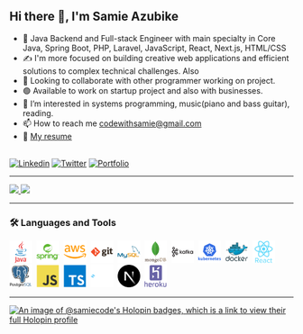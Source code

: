 <!-- ![](./twitter%20cover%204.jpg) -->
## Hi there 👋, I'm Samie Azubike  

- 🌱 Java Backend and Full-stack Engineer with main specialty in Core Java, Spring Boot, PHP, Laravel, JavaScript, React, Next.js, HTML/CSS
- ✍ I'm more focused on building creative web applications and efficient solutions to complex technical challenges. Also
- 💞️ Looking to collaborate with other programmer working on project.
- 🟢 Available to work on startup project and also with businesses.
- 👀 I’m interested in systems programming, music(piano and bass guitar), reading.
- 📫 How to reach me <codewithsamie@gmail.com>
- 📗 <a href="https://drive.google.com/file/d/1WxB_jdGeLqkyTyiJOE1Ody7CGp0942oJ/view?usp=sharing">My resume</a>
<!-- ### [live site](link) 
![image](link) -->
<br>
<a href="https://www.linkedin.com/in/samieteq/" ><img alt="Linkedin" src="https://img.shields.io/badge/LinkedIn-0077B5?style=for-the-badge&logo=linkedin&logoColor=white"></a>
<a href="https://twitter.com/samieteq" ><img alt="Twitter" src="https://img.shields.io/badge/Twitter-1DA1F2?style=for-the-badge&logo=twitter&logoColor=white"></a>
<a href="https://drive.google.com/file/d/1WxB_jdGeLqkyTyiJOE1Ody7CGp0942oJ/view?usp=sharing"><img alt="Portfolio" src="https://img.shields.io/badge/portfolio-%2312100E.svg?&style=for-the-badge&logo=superuser&logoColor=white"></a>

---
<p align="left">
<a href="https://github.com/samiecode/samiecode">
 <img width="450px" src="https://github-readme-stats.vercel.app/api?username=samiecode&title_color=ffffff&theme=vue-dark&show_icons=true&count_private=true&hide_border=true" />
</a><a href="https://github.com/samiecode/samiecode">
 <img height="177em" src="https://github-readme-stats.vercel.app/api/top-langs/?username=samiecode&title_color=ffffff&theme=vue-dark&show_icons=true&count_private=true&hide_border=true&layout=compact&langs_count=8&hide=css,html,dockerfile,freemarker,blade,scss" />
</a>
</p>

<p></p>

---

### :hammer_and_wrench: Languages and Tools

<div>
  <img src="https://github.com/devicons/devicon/blob/master/icons/java/java-original-wordmark.svg" title="Java" alt="Java" width="40" height="40"/>&nbsp;
  <img src="https://github.com/devicons/devicon/blob/master/icons/spring/spring-original-wordmark.svg" title="Spring" alt="Spring" width="40" height="40"/>&nbsp;
 <img src="https://github.com/devicons/devicon/blob/master/icons/amazonwebservices/amazonwebservices-plain-wordmark.svg" title="AWS" alt="AWS" width="40" height="40"/>&nbsp;
  <img src="https://github.com/devicons/devicon/blob/master/icons/git/git-original-wordmark.svg" title="Git" **alt="Git" width="40" height="40"/>&nbsp;
  <img src="https://github.com/devicons/devicon/blob/master/icons/mysql/mysql-original-wordmark.svg" title="mysql" **alt="mysql" width="40" height="40"/>&nbsp;
  <img src="https://github.com/devicons/devicon/blob/master/icons/mongodb/mongodb-original-wordmark.svg" title="MongoDb" **alt="MongoDb" width="40" height="40"/>&nbsp;
  <img src="https://github.com/devicons/devicon/blob/master/icons/apachekafka/apachekafka-original-wordmark.svg" title="apachekafka" **alt="apachekafka" width="40" height="40"/>&nbsp;
  <img src="https://github.com/devicons/devicon/blob/master/icons/kubernetes/kubernetes-plain-wordmark.svg" title="kubernetes" **alt="kubernetes" width="40" height="40"/>&nbsp;
  <img src="https://github.com/devicons/devicon/blob/master/icons/docker/docker-original-wordmark.svg" title="docker" **alt="docker" width="40" height="40"/>&nbsp;  
  <img src="https://github.com/devicons/devicon/blob/master/icons/react/react-original-wordmark.svg" title="react" **alt="react" width="40" height="40"/>&nbsp;  
  <img src="https://github.com/devicons/devicon/blob/master/icons/postgresql/postgresql-original-wordmark.svg" title="postgresql" **alt="postgresql" width="40" height="40"/>&nbsp;  
  <img src="https://github.com/devicons/devicon/blob/master/icons/javascript/javascript-original.svg" title="javascript" **alt="javascript" width="40" height="40"/>&nbsp;
  <img src="https://github.com/devicons/devicon/blob/master/icons/typescript/typescript-original.svg" title="typescript" **alt="typescript" width="40" height="40"/>&nbsp;
   <img src="https://github.com/devicons/devicon/blob/master/icons/tailwindcss/tailwindcss-original-wordmark.svg" title="tailwindcss" **alt="tailwindcss" width="40" height="40"/>&nbsp;
  <img src="https://github.com/devicons/devicon/blob/master/icons/nextjs/nextjs-original.svg" title="nextjs" **alt="nextjs" width="40" height="40"/>&nbsp;
  <img src="https://github.com/devicons/devicon/blob/master/icons/heroku/heroku-plain-wordmark.svg" title="heroku" **alt="heroku" width="40" height="40"/>&nbsp;
  </div>
  
  ---
[![An image of @samiecode's Holopin badges, which is a link to view their full Holopin profile](https://holopin.me/samiecode)](https://holopin.io/@samiecode)
